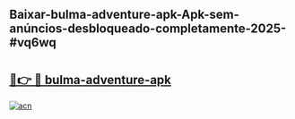## Baixar-bulma-adventure-apk-Apk-sem-anúncios-desbloqueado-completamente-2025-#vq6wq

# <h2><a href="https://ainizakaria.my?title=bulma-adventure-apk&ref=20M">🔗👉 🔴 bulma-adventure-apk</a></h2>

[![acn](https://github.com/user-attachments/assets/0f9c940e-d8b0-45ae-aac7-cd30a18b3e1c)](https://ainizakaria.my?title=bulma-adventure-apk&ref=20M)

